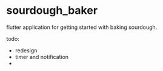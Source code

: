 # sourdough_baker

flutter application for getting started with baking sourdough.

todo:
- redesign
- timer and notification
- 
